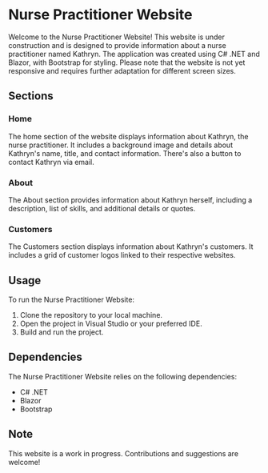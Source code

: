 # Nurse Practitioner Website

Welcome to the Nurse Practitioner Website! This website is under construction and is designed to provide information about a nurse practitioner named Kathryn. The application was created using C# .NET and Blazor, with Bootstrap for styling. Please note that the website is not yet responsive and requires further adaptation for different screen sizes.

## Sections

### Home

The home section of the website displays information about Kathryn, the nurse practitioner. It includes a background image and details about Kathryn's name, title, and contact information. There's also a button to contact Kathryn via email.

### About

The About section provides information about Kathryn herself, including a description, list of skills, and additional details or quotes.

### Customers

The Customers section displays information about Kathryn's customers. It includes a grid of customer logos linked to their respective websites.

## Usage

To run the Nurse Practitioner Website:

1. Clone the repository to your local machine.
2. Open the project in Visual Studio or your preferred IDE.
3. Build and run the project.

## Dependencies

The Nurse Practitioner Website relies on the following dependencies:

- C# .NET
- Blazor
- Bootstrap

## Note

This website is a work in progress. Contributions and suggestions are welcome!
